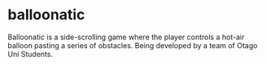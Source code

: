 balloonatic
===========

Balloonatic is a side-scrolling game where the player controls a hot-air balloon pasting a series of obstacles. Being developed by a team of Otago Uni Students.
